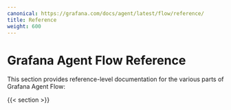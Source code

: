 ```yaml
---
canonical: https://grafana.com/docs/agent/latest/flow/reference/
title: Reference
weight: 600
---
```


# Grafana Agent Flow Reference

This section provides reference-level documentation for the various parts of
Grafana Agent Flow:

{{< section >}}
